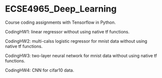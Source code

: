 # ECSE4965_Deep_Learning
Course coding assignments with Tensorflow in Python.

CodingHW1: linear regressor without using native tf functions.

CodingHW2: multi-calss logistic regressor for mnist data without using native tf functions.

CodingHW3: two-layer neural network for mnist data without using native tf functions.

CodingHW4: CNN for cifar10 data.
